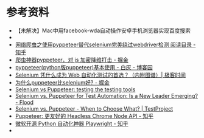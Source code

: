 # 参考资料

* 【未解决】Mac中用facebook-wda自动操作安卓手机浏览器实现百度搜索
* 
* [网络爬虫之使用pyppeteer替代selenium完美绕过webdriver检测 阅读目录 - 知乎](https://zhuanlan.zhihu.com/p/139521993)
* [爬虫神器pyppeteer，对 js 加密降维打击 - 掘金](https://juejin.im/post/5cd8257551882568897d8b8c)
* [pyppeteer(python版puppeteer)基本使用 - 白灰 - 博客园](https://www.cnblogs.com/baihuitestsoftware/p/10531462.html)
* [Selenium 凭什么成为 Web 自动化测试的首选？（内附图谱）| 极客时间](https://mp.weixin.qq.com/s/ceVtC_1WsQl-ABlq7PegLA)
* [为什么puppeteer比selenium好? - 掘金](https://juejin.im/post/5d54d6986fb9a06b317b5b25)
* [Selenium vs Puppeteer: testing the testing tools](https://blog.scottlogic.com/2020/01/13/selenium-vs-puppeteer.html)
* [Selenium vs. Puppeteer for Test Automation: Is a New Leader Emerging? - Flood](https://www.flood.io/blog/selenium-vs-puppeteer-for-test-automation-is-a-new-leader-emerging)
* [Selenium vs. Puppeteer - When to Choose What? | TestProject](https://blog.testproject.io/2020/02/20/selenium-vs-puppeteer-when-to-choose-what/)
* [Puppeteer: 更友好的 Headless Chrome Node API - 知乎](https://zhuanlan.zhihu.com/p/30213568)
* [微软开源 Python 自动化神器 Playwright - 知乎](https://zhuanlan.zhihu.com/p/343895395)
* 